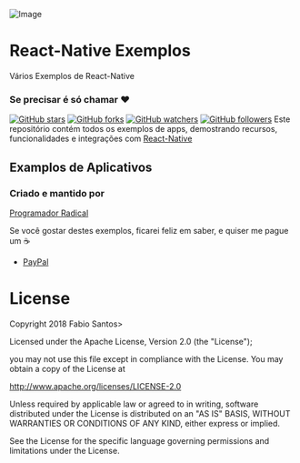 ![Image](images/github_banner.jpg)

# React-Native Exemplos
Vários Exemplos de React-Native

### Se precisar é só chamar :heart:

[![GitHub stars](https://img.shields.io/github/stars/programadornatal/reactnative_exemplos.svg?style=social&label=Star)](https://github.com/programadornatal/reactnative_exemplos) [![GitHub forks](https://img.shields.io/github/forks/programadornatal/reactnative_exemplos.svg?style=social&label=Fork)](https://github.com/programadornatal/reactnative_exemplos/fork) [![GitHub watchers](https://img.shields.io/github/watchers/programadornatal/flutter_exemplos.svg?style=social&label=Watch)](https://github.com/programadornatal/reactnative_exemplos) [![GitHub followers](https://img.shields.io/github/followers/programadornatal.svg?style=social&label=Follow)](https://github.com/programadornatal/reactnative_exemplos) Este repositório contém todos os exemplos de apps, demostrando recursos, funcionalidades e integrações com [React-Native](https://facebook.github.io/react-native/)

## Examplos de Aplicativos



### Criado e mantido por

[Programador Radical](https://github.com/programadornatal)
> 
Se você gostar destes exemplos, ficarei feliz em saber, e quiser me pague um :coffee:
>

 - [PayPal](https://paypal.me/programadorradical)

# License

 Copyright 2018 Fabio Santos>

Licensed under the Apache License, Version 2.0 (the "License");

you may not use this file except in compliance with the License.
You may obtain a copy of the License at

 http://www.apache.org/licenses/LICENSE-2.0


Unless required by applicable law or agreed to in writing, software
distributed under the License is distributed on an "AS IS" BASIS,
WITHOUT WARRANTIES OR CONDITIONS OF ANY KIND, either express or implied.

See the License for the specific language governing permissions and limitations under the License.
